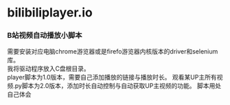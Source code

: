 # bilibiliplayer.io

### B站视频自动播放小脚本

需要安装对应电脑chrome游览器或是firefo游览器内核版本的driver和selenium库。   
我将驱动程序放入C盘根目录。   
player脚本为1.0版本，需要自己添加播放的链接与播放时长。
观看某UP主所有视频.py脚本为2.0版本，添加时长自动控制与自动获取UP主视频的功能。
脚本用处自己体会
